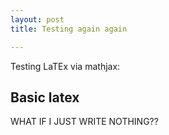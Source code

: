 ```yaml
---
layout: post
title: Testing again again

---
```


 <script src="https://cdn.mathjax.org/mathjax/latest/MathJax.js?config=TeX-AMS-MML_HTMLorMML" type="text/javascript"></script>

Testing LaTEx via mathjax:

## Basic latex

WHAT IF I JUST WRITE NOTHING??